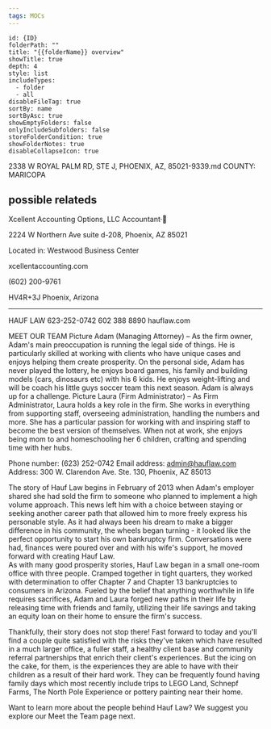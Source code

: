 ```yaml
---
tags: MOCs
---
```

```folder-overview
id: {ID}
folderPath: ""
title: "{{folderName}} overview"
showTitle: true
depth: 4
style: list
includeTypes:
  - folder
  - all
disableFileTag: true
sortBy: name
sortByAsc: true
showEmptyFolders: false
onlyIncludeSubfolders: false
storeFolderCondition: true
showFolderNotes: true
disableCollapseIcon: true
```
2338 W ROYAL PALM RD, STE J, PHOENIX, AZ, 85021-9339.md
COUNTY: MARICOPA



possible relateds
--------------------------------------------

Xcellent Accounting Options, LLC
Accountant·

2224 W Northern Ave suite d-208, Phoenix, AZ 85021

Located in: Westwood Business Center

xcellentaccounting.com

(602) 200-9761

HV4R+3J Phoenix, Arizona

------------------------------------------------
HAUF LAW
623-252-0742
602 388 8890
hauflaw.com

MEET OUR TEAM
Picture
Adam (Managing Attorney) – As the firm owner, Adam's main preoccupation is running the legal side of things. He is particularly skilled at working with clients who have unique cases and enjoys helping them create prosperity. On the personal side, Adam  has never played the lottery, he enjoys board games, his family and  building models (cars, dinosaurs etc) with his 6 kids. He enjoys weight-lifting and will be coach his little guys soccer team this next season. Adam is always up for a challenge.
Picture
Laura (Firm Administrator) – As Firm Administrator, Laura holds a key role in the firm. She works in everything from supporting staff, overseeing administration, handling the numbers and more. She has a particular passion for working with and inspiring staff to become the best version of themselves. When not at work, she enjoys being mom to and homeschooling her 6  children, crafting and spending time with her hubs. 

Phone number: (623) 252-0742
Email address: admin@hauflaw.com
Address: 300 W. Clarendon Ave. Ste. 130, Phoenix, AZ 85013


The story of Hauf Law begins in February of 2013 when Adam's employer shared she had sold the firm to someone who planned to implement a high volume approach. This news left him with a choice between staying or seeking another career path that allowed him to more freely express his personable style. As it had always been his dream to make a bigger difference in his community, the wheels began turning - it looked like the perfect opportunity to start his own bankruptcy firm. Conversations were had, finances were poured over and with his wife's support, he moved forward with creating Hauf Law.     
​
As with many good prosperity stories, Hauf Law began in a small one-room office with three people. Cramped together in tight quarters, they worked with determination to offer Chapter 7 and Chapter 13 bankruptcies to consumers in Arizona. Fueled by the belief that anything worthwhile in life requires sacrifices, Adam and Laura forged new paths in their life by releasing time with friends and family, utilizing their life savings and taking an equity loan on their home to ensure the firm's success. 

Thankfully, their story does not stop there! Fast forward to today and you'll find a couple quite satisfied with the risks they've taken which have resulted in a much larger office, a fuller staff, a healthy client base and community referral partnerships that enrich their client's experiences. But the icing on the cake, for them, is the experiences they are able to have with their children as a result of their hard work. They can be frequently found having family days which most recently include trips to LEGO Land, Schnepf Farms, The North Pole Experience or pottery painting near their home. 

Want to learn more about the people behind Hauf Law? We suggest you explore our Meet the Team page next. 



